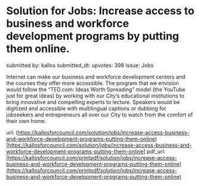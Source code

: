 # Solution for Jobs: Increase access to business and workforce development programs by putting them online. #

submitted by: kallos
submitted_dt: 
upvotes: 398
issue: Jobs

Internet can make our business and workforce development centers and the courses they offer more accessible. The program that we envision would follow the “TED.com: Ideas Worth Spreading” model (the YouTube just for great ideas) by working with our City’s educational institutions to bring innovative and compelling experts to lecture. Speakers would be digitized and accessible with multilingual captions or dubbing for jobseekers and entrepreneurs all over our City to watch from the comfort of their own home.

url: (https://kallosforcouncil.com/solution/jobs/increase-access-business-and-workforce-development-programs-putting-them-online)[https://kallosforcouncil.com/solution/jobs/increase-access-business-and-workforce-development-programs-putting-them-online]
pdf_url: [https://kallosforcouncil.com/printpdf/solution/jobs/increase-access-business-and-workforce-development-programs-putting-them-online](https://kallosforcouncil.com/printpdf/solution/jobs/increase-access-business-and-workforce-development-programs-putting-them-online)